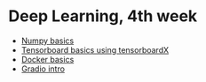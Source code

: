 # Deep Learning, 4th week

- [Numpy basics](./01_Python_Numpy_basics_en.ipynb)
- [Tensorboard basics using tensorboardX](./02_TensorBoard_basics_TensorboardX_en.ipynb)
- [Docker basics](./03_docker_basics_en.md)
- [Gradio intro](./04_gradio_intro.md)

